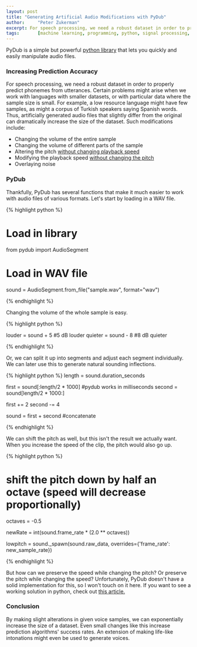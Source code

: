 ```yaml
---
layout: post
title: "Generating Artificial Audio Modifications with PyDub"
author:     "Peter Zukerman"
excerpt: For speech processing, we need a robust dataset in order to properly predict phonemes from utterances. Certain problems might arise when we work with languages with smaller datasets, or with particular data where the sample size is small. For example, a low resource language might have few samples, as might a corpus of Turkish speakers saying Spanish words. Thus, artificially generated audio files that slightly differ from the original can dramatically increase the size of the dataset.
tags:       [machine learning, programming, python, signal processing, en]
---
```


PyDub is a simple but powerful [python library](https://github.com/jiaaro/pydub) that lets you quickly and easily manipulate audio files.

### Increasing Prediction Accuracy

For speech processing, we need a robust dataset in order to properly predict phonemes from utterances. Certain problems might arise when we work with languages with smaller datasets, or with particular data where the sample size is small. For example, a low resource language might have few samples, as might a corpus of Turkish speakers saying Spanish words. Thus, artificially generated audio files that slightly differ from the original can dramatically increase the size of the dataset. Such modifications include:

* Changing the volume of the entire sample
* Changing the volume of different parts of the sample
* Altering the pitch [without changing playback speed](https://en.wikipedia.org/wiki/Audio_time_stretching_and_pitch_scaling)
* Modifying the playback speed [without changing the pitch](https://en.wikipedia.org/wiki/Phase_vocoder)
* Overlaying noise

### PyDub

Thankfully, PyDub has several functions that make it much easier to work with audio files of various formats. Let's start by loading in a WAV file.

{% highlight python %}
# Load in library
from pydub import AudioSegment

# Load in WAV file
sound = AudioSegment.from_file("sample.wav", format="wav")

{% endhighlight %}

Changing the volume of the whole sample is easy.

{% highlight python %}

louder = sound + 5 #5 dB louder
quieter = sound - 8 #8 dB quieter

{% endhighlight %}

Or, we can split it up into segments and adjust each segment individually. We can later use this to generate natural sounding inflections.

{% highlight python %}
length = sound.duration_seconds

first = sound[:length/2 * 1000] #pydub works in milliseconds
second = sound[length/2 * 1000:]

first += 2
second -= 4

sound = first + second #concatenate

{% endhighlight %}

We can shift the pitch as well, but this isn't the result we actually want. When you increase the speed of the clip, the pitch would also go up.

{% highlight python %}

# shift the pitch down by half an octave (speed will decrease proportionally)
octaves = -0.5

newRate = int(sound.frame_rate * (2.0 ** octaves))

lowpitch = sound._spawn(sound.raw_data, overrides={'frame_rate': new_sample_rate})

{% endhighlight %}

But how can we preserve the speed while changing the pitch? Or preserve the pitch while changing the speed? Unfortunately, PyDub doesn't have a solid implementation for this, so I won't touch on it here. If you want to see a working solution in python, check out [this article.](http://andrewslotnick.com/posts/speeding-up-a-speech.html)

### Conclusion

By making slight alterations in given voice samples, we can exponentially increase the size of a dataset. Even small changes like this increase prediction algorithms' success rates. An extension of making life-like intonations might even be used to generate voices.

